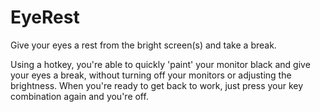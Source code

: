 # EyeRest
Give your eyes a rest from the bright screen(s) and take a break.

Using a hotkey, you're able to quickly 'paint' your monitor black and give your eyes a break, 
without turning off your monitors or adjusting the brightness. When you're ready to get back to work,
just press your key combination again and you're off.
